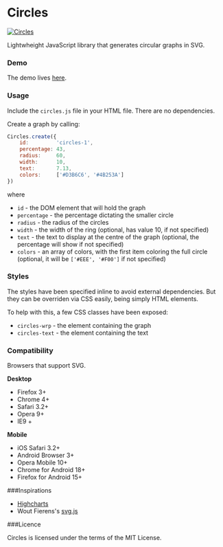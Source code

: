 # Circles

[![Circles](http://lugolabs.com/static/circles.png)](http://lugolabs.com/blog/2013/12/24/create-circular-svg-charts-with-circles)

Lightwheight JavaScript library that generates circular graphs in SVG.

### Demo

The demo lives [here](http://lugolabs.com/blog/2013/12/24/create-circular-svg-charts-with-circles).

### Usage

Include the `circles.js` file in your HTML file. There are no dependencies.

Create a graph by calling:

```js
Circles.create({
	id:         'circles-1',
	percentage: 43,
	radius:     60,
	width:      10,
	text:       7.13,
	colors:     ['#D3B6C6', '#4B253A']
})
```

where

* `id` - the DOM element that will hold the graph
* `percentage` - the percentage dictating the smaller circle
* `radius` - the radius of the circles
* `width` - the width of the ring (optional, has value 10, if not specified)
* `text` - the text to display at the centre of the graph (optional, the percentage will show if not specified)
* `colors` - an array of colors, with the first item coloring the full circle (optional, it will be `['#EEE', '#F00']` if not specified)

### Styles

The styles have been specified inline to avoid external dependencies. But they can be overriden via CSS easily, being simply HTML elements.

To help with this, a few CSS classes have been exposed:

* `circles-wrp` - the element containing the graph
* `circles-text` - the element containing the text

### Compatibility

Browsers that support SVG.

**Desktop**
* Firefox 3+
* Chrome 4+
* Safari 3.2+
* Opera 9+
* IE9 +

**Mobile**
* iOS Safari 3.2+
* Android Browser 3+
* Opera Mobile 10+
* Chrome for Android 18+
* Firefox for Android 15+


###Inspirations

* [Highcharts](http://highcharts.com)
* Wout Fierens's [svg.js](http://svgjs.com)


###Licence

Circles is licensed under the terms of the MIT License.
